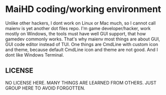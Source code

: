 # MaiHD coding/working environment
Unlike other hackers, I dont work on Linux or Mac much, so I cannot call maienv is yet another dot files repo.
I'm game developer/hacker, work mostly on Windows, the tools must have well GUI support, that how gamedev commonly works.
That's why maienv most things are about GUI, GUI code editor instead of TUI. 
One things are CmdLine with custom icon and theme, because default CmdLine icon and theme are not good. And I dont like Windows Terminal.

## LICENSE
NO LICENSE HERE. MANY THINGS ARE LEARNED FROM OTHERS. JUST GROUP HERE TO AVOID FORGOTTEN.